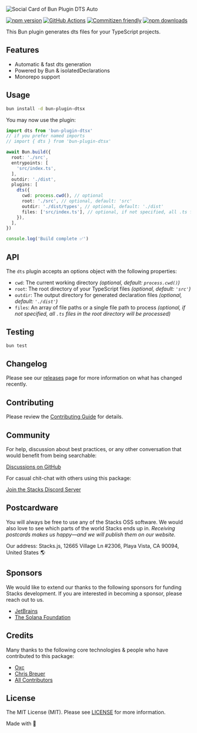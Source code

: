 ![Social Card of Bun Plugin DTS Auto](https://github.com/stacksjs/bun-plugin-dtsx/blob/main/.github/art/cover.jpg)

[![npm version][npm-version-src]][npm-version-href]
[![GitHub Actions][github-actions-src]][github-actions-href]
[![Commitizen friendly](https://img.shields.io/badge/commitizen-friendly-brightgreen.svg)](http://commitizen.github.io/cz-cli/)
[![npm downloads][npm-downloads-src]][npm-downloads-href]
<!-- [![Codecov][codecov-src]][codecov-href] -->

This Bun plugin generates dts files for your TypeScript projects.

## Features

- Automatic & fast dts generation
- Powered by Bun & isolatedDeclarations
- Monorepo support

## Usage

```bash
bun install -d bun-plugin-dtsx
```

You may now use the plugin:

```ts
import dts from 'bun-plugin-dtsx'
// if you prefer named imports
// import { dts } from 'bun-plugin-dtsx'

await Bun.build({
  root: './src',
  entrypoints: [
    'src/index.ts',
  ],
  outdir: './dist',
  plugins: [
    dts({
      cwd: process.cwd(), // optional
      root: './src', // optional, default: 'src'
      outdir: './dist/types', // optional, default: './dist'
      files: ['src/index.ts'], // optional, if not specified, all .ts files in root will be processed
    }),
  ],
})

console.log('Build complete ✅')
```

## API

The `dts` plugin accepts an options object with the following properties:

- `cwd`: The current working directory _(optional, default: `process.cwd()`)_
- `root`: The root directory of your TypeScript files _(optional, default: `'src'`)_
- `outdir`: The output directory for generated declaration files _(optional, default: `'./dist'`)_
- `files`: An array of file paths or a single file path to process _(optional, if not specified, all `.ts` files in the root directory will be processed)_

## Testing

```bash
bun test
```

## Changelog

Please see our [releases](https://github.com/stacksjs/bun-plugin-dtsx/releases) page for more information on what has changed recently.

## Contributing

Please review the [Contributing Guide](https://github.com/stacksjs/contributing) for details.

## Community

For help, discussion about best practices, or any other conversation that would benefit from being searchable:

[Discussions on GitHub](https://github.com/stacksjs/stacks/discussions)

For casual chit-chat with others using this package:

[Join the Stacks Discord Server](https://discord.gg/stacksjs)

## Postcardware

You will always be free to use any of the Stacks OSS software. We would also love to see which parts of the world Stacks ends up in. _Receiving postcards makes us happy—and we will publish them on our website._

Our address: Stacks.js, 12665 Village Ln #2306, Playa Vista, CA 90094, United States 🌎

## Sponsors

We would like to extend our thanks to the following sponsors for funding Stacks development. If you are interested in becoming a sponsor, please reach out to us.

- [JetBrains](https://www.jetbrains.com/)
- [The Solana Foundation](https://solana.com/)

## Credits

Many thanks to the following core technologies & people who have contributed to this package:

- [Oxc](https://oxc.rs/)
- [Chris Breuer](https://github.com/chrisbbreuer)
- [All Contributors](../../contributors)

## License

The MIT License (MIT). Please see [LICENSE](https://github.com/stacksjs/bun-plugin-dtsx/tree/main/LICENSE.md) for more information.

Made with 💙

<!-- Badges -->
[npm-version-src]: <https://img.shields.io/npm/v/bun-plugin-dtsx?style=flat-square>
[npm-version-href]: <https://npmjs.com/package/bun-plugin-dtsx>
[npm-downloads-src]: <https://img.shields.io/npm/dm/bun-plugin-dtsx?style=flat-square>
[npm-downloads-href]: <https://npmjs.com/package/bun-plugin-dtsx>
[github-actions-src]: <https://img.shields.io/github/actions/workflow/status/stacksjs/bun-plugin-dtsx/ci.yml?style=flat-square&branch=main>
[github-actions-href]: <https://github.com/stacksjs/bun-plugin-dtsx/actions?query=workflow%3Aci>

<!-- [codecov-src]: https://img.shields.io/codecov/c/gh/stacksjs/bun-plugin-dtsx/main?style=flat-square
[codecov-href]: https://codecov.io/gh/stacksjs/bun-plugin-dtsx -->
